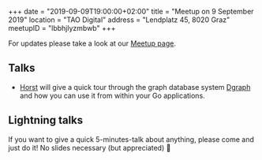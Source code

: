 +++
date = "2019-09-09T19:00:00+02:00"
title = "Meetup on 9 September 2019"
location = "TAO Digital"
address = "Lendplatz 45, 8020 Graz"
meetupID = "lbbhjlyzmbwb"
+++

For updates please take a look at our
[Meetup page](https://www.meetup.com/Graz-Open-Source-Meetup/events/lbbhjlyzmbwb/).


## Talks

- [Horst](https://zerokspot.com) will give a quick tour through the
  graph database system [Dgraph](https://dgraph.io) and how you can
  use it from within your Go applications.

## Lightning talks

If you want to give a quick 5-minutes-talk about anything, please come
and just do it! No slides necessary (but appreciated) 🙂
